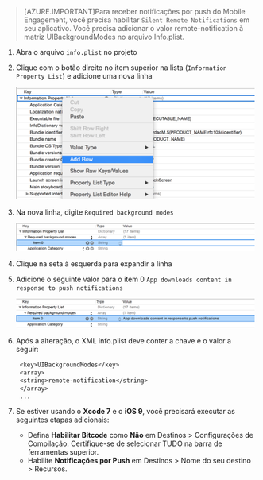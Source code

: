 > [AZURE.IMPORTANT]Para receber notificações por push do Mobile Engagement, você precisa habilitar `Silent Remote Notifications` em seu aplicativo. Você precisa adicionar o valor remote-notification à matriz UIBackgroundModes no arquivo Info.plist.

1. Abra o arquivo `info.plist` no projeto
2. Clique com o botão direito no item superior na lista (`Information Property List`) e adicione uma nova linha

	![](./media/mobile-engagement-ios-silent-push/xcode-plist-add-silent-push1.png)

3. Na nova linha, digite `Required background modes`

	![](./media/mobile-engagement-ios-silent-push/xcode-plist-add-silent-push2.png)

4. Clique na seta à esquerda para expandir a linha
5. Adicione o seguinte valor para o item 0 `App downloads content in response to push notifications`

	![](./media/mobile-engagement-ios-silent-push/xcode-plist-add-silent-push3.png)

6. Após a alteração, o XML info.plist deve conter a chave e o valor a seguir:

	    <key>UIBackgroundModes</key>
	    <array>
	    <string>remote-notification</string>
	    </array>
	    ...
    
7. Se estiver usando o **Xcode 7** e o **iOS 9**, você precisará executar as seguintes etapas adicionais:
	- Defina **Habilitar Bitcode** como **Não** em Destinos > Configurações de Compilação. Certifique-se de selecionar TUDO na barra de ferramentas superior. 
	- Habilite **Notificações por Push** em Destinos > Nome do seu destino > Recursos.

<!---HONumber=Oct15_HO1-->